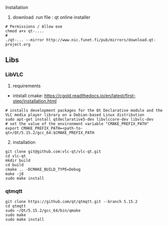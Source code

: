 Installation
1. download .run file : qt online installer
```
# Permissions / Allow exe
chmod a+x qt-....
# 
./qt-... --mirror http://www.nic.funet.fi/pub/mirrors/download.qt-project.org
```

## Libs

### LibVLC
1. requirements
- intstall cmake: https://cgold.readthedocs.io/en/latest/first-step/installation.html
```
# installs development packages for the Qt Declarative module and the VLC media player library on a Debian-based Linux distribution
sudo apt-get install qtdeclarative5-dev libvlccore-dev libvlc-dev
# set the value of the environment variable "CMAKE_PREFIX_PATH"
export CMAKE_PREFIX_PATH=<path-to-qt>/Qt/5.15.2/gcc_64:$CMAKE_PREFIX_PATH
``` 
2. installation
```
git clone git@github.com:vlc-qt/vlc-qt.git
cd vlc-qt
mkdir build
cd build
cmake .. -DCMAKE_BUILD_TYPE=Debug
make -j8
sudo make install
```
### qtmqtt

```
git clone https://github.com/qt/qtmqtt.git --branch 5.15.2
cd qtmqtt
sudo ~/Qt/5.15.2/gcc_64/bin/qmake
sudo make
sudo make install
```
